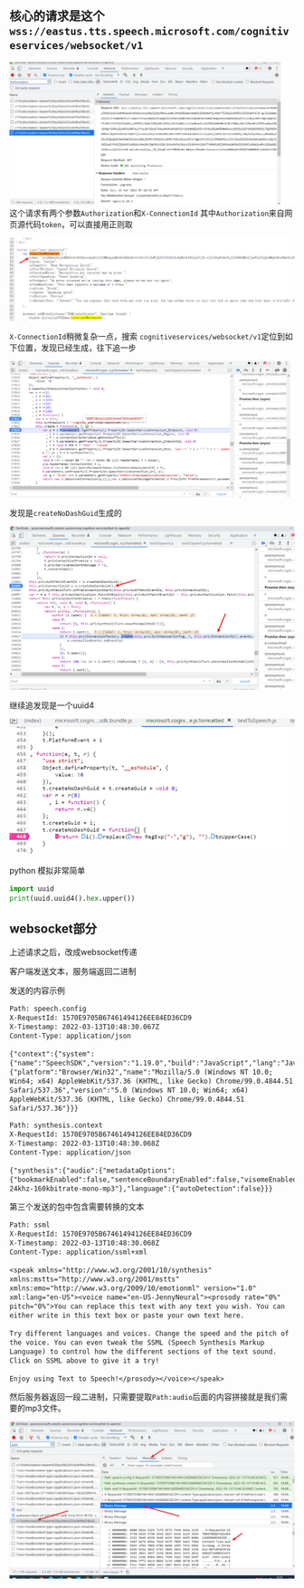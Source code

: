 ## 核心的请求是这个 `wss://eastus.tts.speech.microsoft.com/cognitiveservices/websocket/v1`
![image-20220313185522719](assets/debugger_note/image-20220313185522719.png)这个请求有两个参数`Authorization`和`X-ConnectionId`
其中`Authorization`来自网页源代码`token`，可以直接用正则取

![image-20220313184024591](assets/debugger_note/image-20220313184024591.png)

`X-ConnectionId`稍微复杂一点，搜索 `cognitiveservices/websocket/v1`定位到如下位置，发现已经生成，往下追一步

![image-20220313184200274](assets/debugger_note/image-20220313184200274.png)

发现是`createNoDashGuid`生成的

![image-20220313184347146](assets/debugger_note/image-20220313184347146.png)

继续追发现是一个uuid4

![image-20220313184505031](assets/debugger_note/image-20220313184505031.png)

python 模拟非常简单

```python
import uuid
print(uuid.uuid4().hex.upper())
```

## websocket部分

上述请求之后，改成websocket传递

客户端发送文本，服务端返回二进制

发送的内容示例

```
Path: speech.config
X-RequestId: 1570E9705B67461494126EE84ED36CD9
X-Timestamp: 2022-03-13T10:48:30.067Z
Content-Type: application/json

{"context":{"system":{"name":"SpeechSDK","version":"1.19.0","build":"JavaScript","lang":"JavaScript"},"os":{"platform":"Browser/Win32","name":"Mozilla/5.0 (Windows NT 10.0; Win64; x64) AppleWebKit/537.36 (KHTML, like Gecko) Chrome/99.0.4844.51 Safari/537.36","version":"5.0 (Windows NT 10.0; Win64; x64) AppleWebKit/537.36 (KHTML, like Gecko) Chrome/99.0.4844.51 Safari/537.36"}}}
```



```
Path: synthesis.context
X-RequestId: 1570E9705B67461494126EE84ED36CD9
X-Timestamp: 2022-03-13T10:48:30.068Z
Content-Type: application/json

{"synthesis":{"audio":{"metadataOptions":{"bookmarkEnabled":false,"sentenceBoundaryEnabled":false,"visemeEnabled":false,"wordBoundaryEnabled":false},"outputFormat":"audio-24khz-160kbitrate-mono-mp3"},"language":{"autoDetection":false}}}
```

第三个发送的包中包含需要转换的文本

```
Path: ssml
X-RequestId: 1570E9705B67461494126EE84ED36CD9
X-Timestamp: 2022-03-13T10:48:30.068Z
Content-Type: application/ssml+xml

<speak xmlns="http://www.w3.org/2001/10/synthesis" xmlns:mstts="http://www.w3.org/2001/mstts" xmlns:emo="http://www.w3.org/2009/10/emotionml" version="1.0" xml:lang="en-US"><voice name="en-US-JennyNeural"><prosody rate="0%" pitch="0%">You can replace this text with any text you wish. You can either write in this text box or paste your own text here.

Try different languages and voices. Change the speed and the pitch of the voice. You can even tweak the SSML (Speech Synthesis Markup Language) to control how the different sections of the text sound. Click on SSML above to give it a try!

Enjoy using Text to Speech!</prosody></voice></speak>
```



然后服务器返回一段二进制，只需要提取`Path:audio`后面的内容拼接就是我们需要的mp3文件。

![image-20220313184910519](assets/debugger_note/image-20220313184910519.png)

